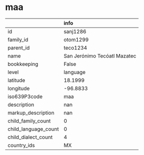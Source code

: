 # maa
|                      | info                         |
|:---------------------|:-----------------------------|
| id                   | sanj1286                     |
| family_id            | otom1299                     |
| parent_id            | teco1234                     |
| name                 | San Jerónimo Tecóatl Mazatec |
| bookkeeping          | False                        |
| level                | language                     |
| latitude             | 18.1999                      |
| longitude            | -96.8833                     |
| iso639P3code         | maa                          |
| description          | nan                          |
| markup_description   | nan                          |
| child_family_count   | 0                            |
| child_language_count | 0                            |
| child_dialect_count  | 4                            |
| country_ids          | MX                           |